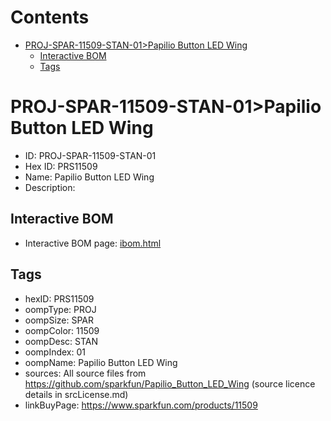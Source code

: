 



Contents
========

* [PROJ-SPAR-11509-STAN-01>Papilio Button LED Wing](#proj-spar-11509-stan-01papilio-button-led-wing)
	* [Interactive BOM](#interactive-bom)
	* [Tags](#tags)

# PROJ-SPAR-11509-STAN-01>Papilio Button LED Wing

- ID: PROJ-SPAR-11509-STAN-01
- Hex ID: PRS11509
- Name: Papilio Button LED Wing
- Description: 

## Interactive BOM

- Interactive BOM page: [ibom.html](kicad/bom/ibom.html)

## Tags

- hexID: PRS11509
- oompType: PROJ
- oompSize: SPAR
- oompColor: 11509
- oompDesc: STAN
- oompIndex: 01
- oompName: Papilio Button LED Wing
- sources: All source files from https://github.com/sparkfun/Papilio_Button_LED_Wing (source licence details in srcLicense.md)
- linkBuyPage: https://www.sparkfun.com/products/11509
